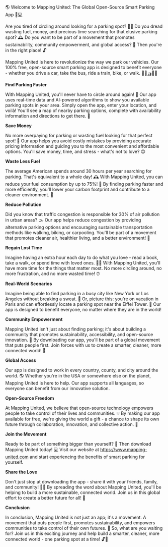 🌎 Welcome to Mapping United: The Global Open-Source Smart Parking App 🚗💻

Are you tired of circling around looking for a parking spot? 💁‍♀️ Do you dread wasting fuel, money, and precious time searching for that elusive parking spot? 🕰️ Do you want to be part of a movement that promotes sustainability, community empowerment, and global access? 🌈 Then you're in the right place! 🔓

Mapping United is here to revolutionize the way we park our vehicles. Our 100% free, open-source smart parking app is designed to benefit everyone - whether you drive a car, take the bus, ride a train, bike, or walk. 🚌🚂🛺️🚶‍♂️

**Find Parking Faster**

With Mapping United, you'll never have to circle around again! 🔴 Our app uses real-time data and AI-powered algorithms to show you available parking spots in your area. Simply open the app, enter your location, and voilà! You'll see a map of nearby parking options, complete with availability information and directions to get there. 📍

**Save Money**

No more overpaying for parking or wasting fuel looking for that perfect spot! 💸 Our app helps you avoid costly mistakes by providing accurate pricing information and guiding you to the most convenient and affordable options. You'll save money, time, and stress - what's not to love? 😊

**Waste Less Fuel**

The average American spends around 30 hours per year searching for parking. That's equivalent to a whole day! 🕰️ With Mapping United, you can reduce your fuel consumption by up to 75%! 🚀 By finding parking faster and more efficiently, you'll lower your carbon footprint and contribute to a cleaner environment. 🌿

**Reduce Pollution**

Did you know that traffic congestion is responsible for 30% of air pollution in urban areas? 🌫️ Our app helps reduce congestion by providing alternative parking options and encouraging sustainable transportation methods like walking, biking, or carpooling. You'll be part of a movement that promotes cleaner air, healthier living, and a better environment! 💪

**Regain Lost Time**

Imagine having an extra hour each day to do what you love - read a book, take a walk, or spend time with loved ones. 📖👫 With Mapping United, you'll have more time for the things that matter most. No more circling around, no more frustration, and no more wasted time! ⏰

**Real-World Scenarios**

Imagine being able to find parking in a busy city like New York or Los Angeles without breaking a sweat. 🌆 Or, picture this: you're on vacation in Paris and can effortlessly locate a parking spot near the Eiffel Tower. 🗼️ Our app is designed to benefit everyone, no matter where they are in the world!

**Community Empowerment**

Mapping United isn't just about finding parking; it's about building a community that promotes sustainability, accessibility, and open-source innovation. 🌈 By downloading our app, you'll be part of a global movement that puts people first. Join forces with us to create a smarter, cleaner, more connected world! 💪

**Global Access**

Our app is designed to work in every country, county, and city around the world. 🌎 Whether you're in the USA or somewhere else on the planet, Mapping United is here to help. Our app supports all languages, so everyone can benefit from our innovative solution.

**Open-Source Freedom**

At Mapping United, we believe that open-source technology empowers people to take control of their lives and communities. 💡 By making our app available for free, we're giving the world a gift - a chance to shape its own future through collaboration, innovation, and collective action. 🌟

**Join the Movement**

Ready to be part of something bigger than yourself? 🤝 Then download Mapping United today! 💻 Visit our website at https://www.mapping-united.com and start experiencing the benefits of smart parking for yourself.

**Share the Love**

Don't just stop at downloading the app - share it with your friends, family, and community! 📱👫 By spreading the word about Mapping United, you'll be helping to build a more sustainable, connected world. Join us in this global effort to create a better future for all! 💪

**Conclusion**

In conclusion, Mapping United is not just an app; it's a movement. A movement that puts people first, promotes sustainability, and empowers communities to take control of their own futures. 🌈 So, what are you waiting for? Join us in this exciting journey and help build a smarter, cleaner, more connected world - one parking spot at a time! 🔓💪